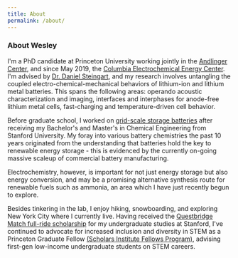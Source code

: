 ```yaml
---
title: About
permalink: /about/
---
```


### About Wesley
I'm a PhD candidate at Princeton University working jointly in the [Andlinger Center](https://acee.princeton.edu/), and since May 2019, the [Columbia Electrochemical Energy Center](https://ceec.engineering.columbia.edu/). I'm advised by [Dr. Daniel Steingart](https://steingart.engineering.columbia.edu/), and my research involves untangling the coupled electro-chemical-mechanical behaviors of lithium-ion and lithium metal batteries. This spans the following areas: operando acoustic characterization and imaging, interfaces and interphases for anode-free lithium metal cells, fast-charging and temperature-driven cell behavior. 

Before graduate school, I worked on [grid-scale storage batteries](https://www.primuspower.com/en/) after receiving my Bachelor's and Master's in Chemical Engineering from Stanford University. My foray into various battery chemistries the past 10 years originated from the understanding that batteries hold the key to renewable energy storage - this is evidenced by the currently on-going massive scaleup of commercial battery manufacturing. 

Electrochemistry, however, is important for not just energy storage but also energy conversion, and may be a promising alternative synthesis route for renewable fuels such as ammonia, an area which I have just recently begun to explore.  

Besides tinkering in the lab, I enjoy hiking, snowboarding, and exploring New York City where I currently live. Having received the [Questbridge Match full-ride scholarship](https://www.questbridge.org/about/mission-and-vision) for my undergraduate studies at Stanford, I've continued to advocate for increased inclusion and diversity in STEM as a Princeton Graduate Fellow [(Scholars Institute Fellows Program)](https://sifp.princeton.edu/our-mission), advising first-gen low-income undergraduate students on STEM careers. 
